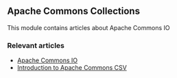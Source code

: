 ## Apache Commons Collections

This module contains articles about Apache Commons IO

### Relevant articles
- [Apache Commons IO](https://www.baeldung.com/apache-commons-io)
- [Introduction to Apache Commons CSV](https://www.baeldung.com/apache-commons-csv)
